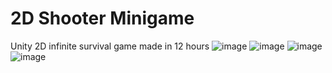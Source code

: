 # 2D Shooter Minigame
Unity 2D infinite survival game made in 12 hours
![image](https://github.com/user-attachments/assets/96611679-c0df-48c7-83e0-bd4cb1ead88a)
![image](https://github.com/user-attachments/assets/952a89cd-743e-4572-9d40-b42bfb808a3a)
![image](https://github.com/user-attachments/assets/7597ec28-9829-4d5c-9010-f2ed844df0ea)
![image](https://github.com/user-attachments/assets/71d69d15-fc95-40fc-99a6-cbd37ae6a8c1)
